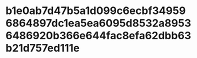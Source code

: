 # b1e0ab7d47b5a1d099c6ecbf349596864897dc1ea5ea6095d8532a89536486920b366e644fac8efa62dbb63b21d757ed111e